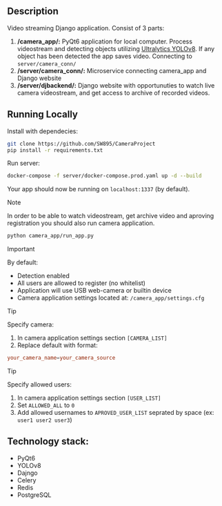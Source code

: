 ## Description
Video streaming Django application. Consist of 3 parts:

1. **/camera_app/:** PyQt6 application for local computer. Process videostream and detecting objects utilizing [Ultralytics YOLOv8](https://github.com/ultralytics/ultralytics). If any object has been detected the app saves video. Connecting to `server/camera_conn/`
2. **/server/camera_conn/:** Microservice connecting camera_app and Django website
3. **/server/djbackend/:** Django website with opportunuties to watch live camera videostream, and get access to archive of recorded videos.

## Running Locally

Install with dependecies:

```bash
git clone https://github.com/SW895/CameraProject
pip install -r requirements.txt
```
Run server:

```bash
docker-compose -f server/docker-compose.prod.yaml up -d --build
```

Your app should now be running on `localhost:1337` (by default).

> [!NOTE] 
> In order to be able to watch videostream, get archive video and aproving registration you should also run camera application.
> 
>
>```bash
>python camera_app/run_app.py
>```


> [!IMPORTANT]
>
> By default:
> * Detection enabled
> * All users are allowed to register (no whitelist)
> * Application will use USB web-camera or builtin device 
> * Camera application settings located at: `/camera_app/settings.cfg`

> [!TIP]
> Specify camera:
> 1. In camera application settings section `[CAMERA_LIST]`
> 2. Replace default with format:
> 
> ```toml
> your_camera_name=your_camera_source
> ```

> [!TIP]
> Specify allowed users:
> 1. In camera application settings section `[USER_LIST]`
> 2. Set `ALLOWED_ALL` to `0`
> 3. Add allowed usernames to `APROVED_USER_LIST` seprated by space (ex: `user1 user2 user3`)

## Technology stack:

* PyQt6
* YOLOv8
* Dajngo
* Celery
* Redis
* PostgreSQL
